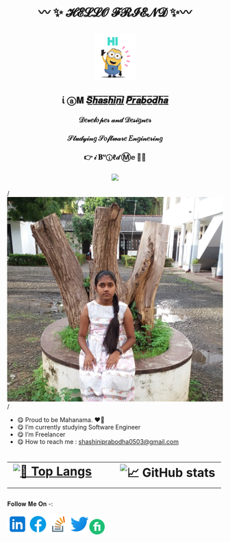 ## <h1 align="center">〰 ✨ 𝓗𝓔𝓛𝓛𝓞 𝓕𝓡𝓘𝓔𝓝𝓓 ✨〰</b>
## <p align="center"><img src="https://raw.githubusercontent.com/Shashini-Prabodha/Shashini-Prabodha/master/asserts/hi.gif" width="100px"></p>
### <h2 align="center">ί ⓐ𝐌 𝑺̲̅𝒉̲̅𝒂̲̅𝒔̲̅𝒉̲̅𝒊̲̅𝒏̲̅𝒊̲̅ 𝑷̲̅𝒓̲̅𝒂̲̅𝒃̲̅𝒐̲̅𝒅̲̅𝒉̲̅𝒂̲̅
#### <h3 align="center">𝒟𝑒𝓋𝑒𝓁𝑜𝓅𝑒𝓇 𝒶𝓃𝒹 𝒟𝑒𝓈𝒾𝑔𝓃𝑒𝓇
#### <h3 align="center">𝒮𝓉𝓊𝒹𝓎𝒾𝓃𝑔 𝒮𝑜𝒻𝓉𝓌𝒶𝓇𝑒 𝐸𝓃𝑔𝒾𝓃𝑒𝓇𝒾𝓃𝑔
#### <h3 align="center"> 👉 𝒾 𝐁ᵘⓘℓ𝒹 Ⓜ𝕖 👩‍💼  
##### <h3 align="center" style="top:0">![](https://komarev.com/ghpvc/?username=your-Shashini-Prabodha&color=blueviolet)


/*![image](https://github.com/Shashini-Prabodha/Shashini-Prabodha/blob/master/asserts/my%20pic.jpg)*/


- 😋 Proud to be Mahanama. ❤💛 
- 😋 I’m currently studying Software Engineer
- 😋 I’m Freelancer 
- 😋 How to reach me : shashiniprabodha0503@gmail.com




# <table><tr><td valign="top" width="50%">[![💠 Top Langs](https://github-readme-stats.vercel.app/api/top-langs/?username=Shashini-Prabodha&langs_count=8&theme=radical)](https://github.com/Shashini-Prabodha/github-readme-stats)<td valign="top" width="50%">![📈 GitHub stats](https://github-readme-stats.vercel.app/api?username=Shashini-Prabodha&show_icons=true&theme=radical)</td></tr></table>

𝐅𝐨𝐥𝐥𝐨𝐰 𝐌𝐞 𝐎𝐧 -: 

[![Shashini](https://github.com/Shashini-Prabodha/Shashini-Prabodha/blob/master/asserts/linkedin.png)](https://www.linkedin.com/in/shashini-p-6034471bb/)[![Shashini](https://github.com/Shashini-Prabodha/Shashini-Prabodha/blob/master/asserts/fb.png)](https://www.facebook.com/shashiniprabodha.abeygunasekara.7/)[![Shashini](https://github.com/Shashini-Prabodha/Shashini-Prabodha/blob/master/asserts/stack_overflow.png)](https://stackoverflow.com/users/12910819/shashini-prabodha?tab=profile)[![Shashini](https://github.com/Shashini-Prabodha/Shashini-Prabodha/blob/master/asserts/twitter.png)](https://twitter.com/ShashiniPrabod2)[![Shashini](https://github.com/Shashini-Prabodha/Shashini-Prabodha/blob/master/asserts/fiverr.png)](https://www.fiverr.com/sp1999?public_mode=true)
